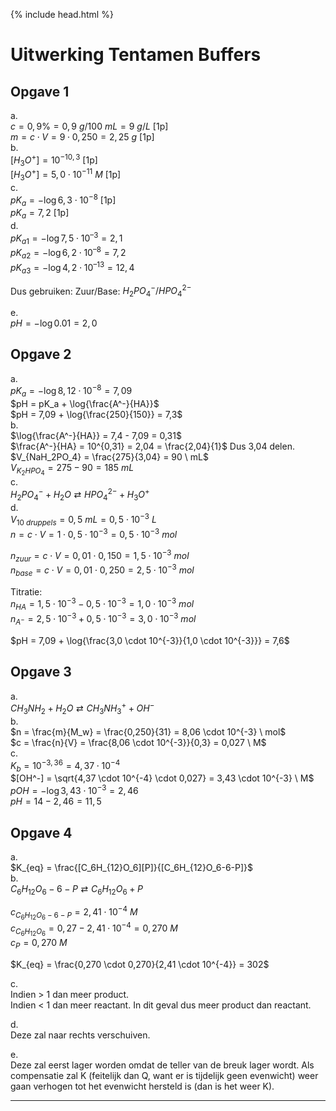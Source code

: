 {% include head.html %}

# Uitwerking Tentamen Buffers

## Opgave 1
a.  
$c = 0,9\% = 0,9 \ g/100 \ mL = 9 \ g/L$ [1p]  
$m = c \cdot V = 9 \cdot 0,250 = 2,25 \ g$ [1p]  
b.  
$[H_3O^+] = 10^{-10,3}$ [1p]  
$[H_3O^+] = 5,0 \cdot 10^{-11} \ M$ [1p]  
c.  
$pK_a = -\log{6,3 \cdot 10^{-8}}$ [1p]  
$pK_a = 7,2$ [1p]  
d.  
$pK_{a1} = -\log{7,5 \cdot 10^{–3}} = 2,1$  
$pK_{a2} = -\log{6,2 \cdot 10^{–8}} = 7,2$  
$pK_{a3} = -\log{4,2 \cdot 10^{–13}} = 12,4$  

Dus gebruiken:
Zuur/Base:
$H_2PO_4^-/HPO_4^{2-}$

e.  
$pH = -\log{0.01} = 2,0$  

## Opgave 2

a.  
$pK_a = -\log{8,12 \cdot 10^{-8}} = 7,09$  
$pH = pK_a + \log{\frac{A^-}{HA}}$  
$pH = 7,09 + \log{\frac{250}{150}} = 7,3$  
b.  
$\log{\frac{A^-}{HA}} = 7,4 - 7,09 = 0,31$  
$\frac{A^-}{HA} = 10^{0,31} = 2,04 = \frac{2,04}{1}$
Dus 3,04 delen.
$V_{NaH_2PO_4} = \frac{275}{3,04} = 90 \ mL$  
$V_{K_2HPO_4} = 275 - 90 = 185 \ mL$  
c.  
$H_2PO_4^- + H_2O \rightleftarrows HPO_4^{2-} + H_3O^+$  
d.  
$V_{10 \ druppels} = 0,5 \ mL = 0,5 \cdot 10^{-3} \ L$  
$n = c \cdot V = 1 \cdot 0,5 \cdot 10^{-3} = 0,5 \cdot 10^{-3} \ mol$  

$n_{zuur} = c \cdot V = 0,01 \cdot 0,150 = 1,5 \cdot 10^{-3} \ mol$  
$n_{base} = c \cdot V = 0,01 \cdot 0,250 = 2,5 \cdot 10^{-3} \ mol$  

Titratie:  
$n_{HA} = 1,5 \cdot 10^{-3} - 0,5 \cdot 10^{-3} = 1,0 \cdot 10^{-3} \ mol$  
$n_{A^-} = 2,5 \cdot 10^{-3} + 0,5 \cdot 10^{-3} = 3,0 \cdot 10^{-3} \ mol$  

$pH = 7,09 + \log{\frac{3,0 \cdot 10^{-3}}{1,0 \cdot 10^{-3}}} = 7,6$  

## Opgave 3

a.  
$CH_3NH_2 + H_2O \rightleftarrows CH_3NH_3^+ + OH^-$  
b.  
$n = \frac{m}{M_w} = \frac{0,250}{31} = 8,06 \cdot 10^{-3} \ mol$  
$c = \frac{n}{V} = \frac{8,06 \cdot 10^{-3}}{0,3} = 0,027 \ M$  
c.  
$K_b = 10^{-3,36} = 4,37 \cdot 10^{-4}$  
$[OH^-] = \sqrt{4,37 \cdot 10^{-4} \cdot 0,027} = 3,43 \cdot 10^{-3} \ M$  
$pOH = -\log{3,43 \cdot 10^{-3}} = 2,46$  
$pH = 14 - 2,46 = 11,5$  

## Opgave 4

a.  
$K_{eq} = \frac{[C_6H_{12}O_6][P]}{[C_6H_{12}O_6-6-P]}$  
b.  
$C_6H_{12}O_6-6-P \rightleftarrows C_6H_{12}O_6 + P$  

$c_{C_6H_{12}O_6-6-P} = 2,41 \cdot 10^{-4} \ M$  
$c_{C_6H_{12}O_6} = 0,27 - 2,41 \cdot 10^{-4} = 0,270\ M$  
$c_P = 0,270 \ M$  

$K_{eq} = \frac{0,270 \cdot 0,270}{2,41 \cdot 10^{-4}} = 302$  

c.  
Indien > 1 dan meer product.  
Indien < 1 dan meer reactant.
In dit geval dus meer product dan reactant.  

d.  
Deze zal naar rechts verschuiven.  

e.  
Deze zal eerst lager worden omdat de teller van de breuk lager wordt. Als compensatie zal K (feitelijk dan Q, want er is tijdelijk geen evenwicht) weer gaan verhogen tot het evenwicht hersteld is (dan is het weer K).  

---
